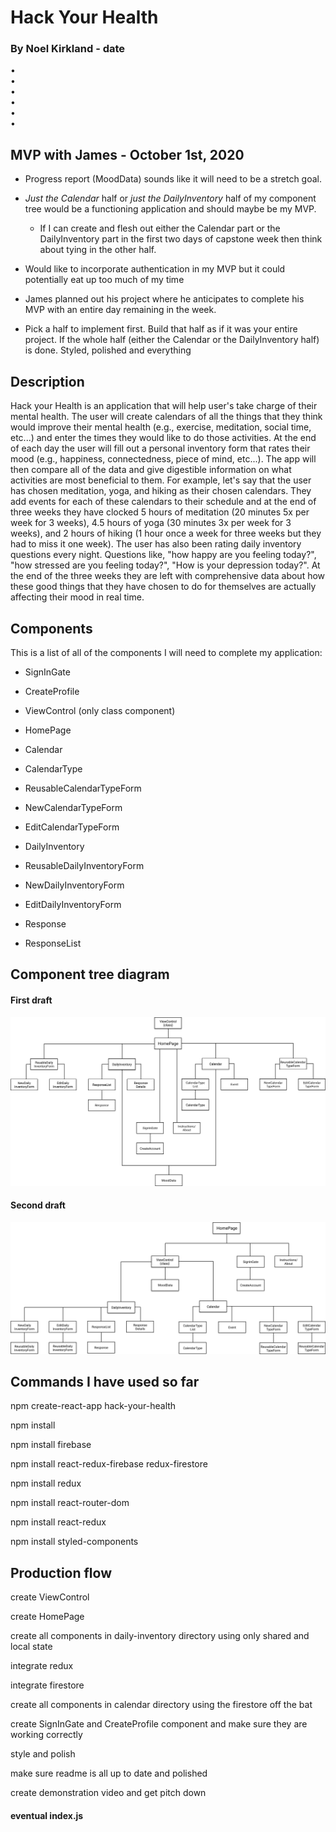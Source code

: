 # Hack Your Health

### By Noel Kirkland - date

•[](#1)<br>
•[](#2)<br>
•[](#3)<br>
•[](#4)<br>
•[](#5)<br>
•[](#6)

## MVP with James - October 1st, 2020
* Progress report (MoodData) sounds like it will need to be a stretch goal.

* _Just the Calendar_ half or _just the DailyInventory_ half of my component tree would be a functioning application and should maybe be my MVP.
    - If I can create and flesh out either the Calendar part or the DailyInventory part in the first two days of capstone week then think about tying in the other half.

* Would like to incorporate authentication in my MVP but it could potentially eat up too much of my time

* James planned out his project where he anticipates to complete his MVP with an entire day remaining in the week.

* Pick a half to implement first. Build that half as if it was your entire project. If the whole half (either the Calendar or the DailyInventory half) is done. Styled, polished and everything

## Description

Hack your Health is an application that will help user's take charge of their mental health. The user will create calendars of all the things that they think would improve their mental health (e.g., exercise, meditation, social time, etc...) and enter the times they would like to do those activities. At the end of each day the user will fill out a personal inventory form that rates their mood (e.g., happiness, connectedness, piece of mind, etc...). The app will then compare all of the data and give digestible information on what activities are most beneficial to them. For example, let's say that the user has chosen meditation, yoga, and hiking as their chosen calendars. They add events for each of these calendars to their schedule and at the end of three weeks they have clocked 5 hours of meditation (20 minutes 5x per week for 3 weeks), 4.5 hours of yoga (30 minutes 3x per week for 3 weeks), and 2 hours of hiking (1 hour once a week for three weeks but they had to miss it one week). The user has also been rating daily inventory questions every night. Questions like, "how happy are you feeling today?", "how stressed are you feeling today?", "How is your depression today?". At the end of the three weeks they are left with comprehensive data about how these good things that they have chosen to do for themselves are actually affecting their mood in real time.

## Components

This is a list of all of the components I will need to complete my application:

* SignInGate
* CreateProfile

* ViewControl (only class component)

* HomePage

* Calendar
* CalendarType
* ReusableCalendarTypeForm
* NewCalendarTypeForm
* EditCalendarTypeForm

* DailyInventory
* ReusableDailyInventoryForm
* NewDailyInventoryForm
* EditDailyInventoryForm
* Response
* ResponseList

## Component tree diagram

#### First draft
![](hack-your-health-component-tree-draft1.png)

#### Second draft
![](hack-your-health-component-tree-draft2.png)

## Commands I have used so far

npm create-react-app hack-your-health

npm install

npm install firebase

npm install react-redux-firebase redux-firestore

npm install redux

npm install react-router-dom

npm install react-redux

npm install styled-components

## Production flow

create ViewControl

create HomePage

create all components in daily-inventory directory using only shared and local state

integrate redux

integrate firestore

create all components in calendar directory using the firestore off the bat

create SignInGate and CreateProfile component and make sure they are working correctly

style and polish

make sure readme is all up to date and polished

create demonstration video and get pitch down

#### eventual index.js
<!-- 
import React from 'react';
import ReactDOM from 'react-dom';
import App from './components/App';
import { ReactReduxFirebaseProvider } from 'react-redux-firebase';
import { createFirestoreInstance } from 'redux-firestore';
import firebase from "./firebase";
import { firestoreReducer } from 'redux-firestore';

const store = CREATE STORE COMES FROM REDUX SO I MIGHT NEED TO IMPLEMENT THAT IN ORDER FOR THIS WHOLE THING TO WORK
const rrfProps = {
  firebase,
  config: {
        userProfile: "users"
    },
  dispatch: store.dispatch,
  createFirestoreInstance
}

ReactDOM.render(
    <ReactReduxFirebaseProvider {...rrfProps}>
      <App />
    </ReactReduxFirebaseProvider>,
  document.getElementById('root')
)
 -->